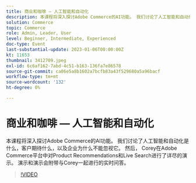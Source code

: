 ```yaml
---
title: 商业和咖啡 — 人工智能和自动化
description: 本课程将深入探讨Adobe Commerce的AI功能。 我们讨论了人工智能和自动化是什么，客户期待什么，以及企业为什么不能忽视它。 然后， Corey在Adobe Commerce平台中对Product Recommendations和Live Search进行了详尽的演示。 演示和演示会附带与Corey一起进行的实时问答。
solution: Commerce
topic: Commerce
role: Admin, Leader, User
level: Beginner, Intermediate, Experienced
doc-type: Event
last-substantial-update: 2023-01-06T00:00:00Z
kt: 11653
thumbnail: 3412709.jpeg
exl-id: 6c6af162-7abd-4c51-b163-136fa7e86578
source-git-commit: ca06e5a8b1602a7bcfb83a43f529680a5a96bacf
workflow-type: tm+mt
source-wordcount: '132'
ht-degree: 0%

---
```


# 商业和咖啡 — 人工智能和自动化

本课程将深入探讨Adobe Commerce的AI功能。 我们讨论了人工智能和自动化是什么，客户期待什么，以及企业为什么不能忽视它。 然后， Corey在Adobe Commerce平台中对Product Recommendations和Live Search进行了详尽的演示。 演示和演示会附带与Corey一起进行的实时问答。

>[!VIDEO](https://video.tv.adobe.com/v/3412709/?quality=12&learn=on)
